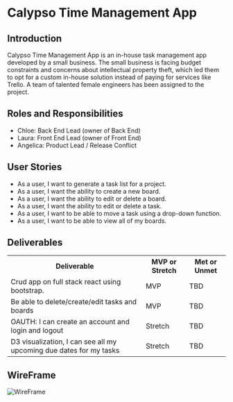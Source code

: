 <!DOCTYPE html>
<html>
<body>
    <h1>Calypso Time Management App</h1>
    <h2>Introduction</h2>
    <p>Calypso Time Management App is an in-house task management app developed by a small business. The small business is facing
        budget constraints and concerns about intellectual property theft, which led them to opt for a custom in-house solution
        instead of paying for services like Trello. A team of talented female engineers has been assigned to the
        project.</p>
    <h2>Roles and Responsibilities</h2>
    <ul>
        <li>Chloe: Back End Lead (owner of Back End)</li>
        <li>Laura: Front End Lead (owner of Front End)</li>
        <li>Angelica: Product Lead / Release Conflict</li>
    </ul>
    <h2>User Stories</h2>
    <ul>
        <li>As a user, I want to generate a task list for a project.</li>
        <li>As a user, I want the ability to create a new board.</li>
        <li>As a user, I want the ability to edit or delete a board.</li>
        <li>As a user, I want the ability to edit or delete a task.</li>
        <li>As a user, I want to be able to move a task using a drop-down function.</li>
        <li>As a user, I want to be able to view all of my boards.</li>
    </ul>
    <h2>Deliverables</h2>
    <table>
        <tr>
            <th>Deliverable</th>
            <th>MVP or Stretch</th>
            <th>Met or Unmet</th>
        </tr>
        <tr>
            <td>Crud app on full stack react using bootstrap.</td>
            <td>MVP</td>
            <td>TBD</td>
        </tr>
        <tr>
            <td>Be able to delete/create/edit tasks and boards</td>
            <td>MVP</td>
            <td>TBD</td>
        </tr>
        <tr>
            <td>OAUTH: I can create an account and login and logout</td>
            <td>Stretch</td>
            <td>TBD</td>
        </tr>
        <tr>
            <td>D3 visualization, I can see all my upcoming due dates for my tasks</td>
            <td>Stretch</td>
            <td>TBD</td>
        </tr>
    </table>
    <h2>WireFrame</h2>
    <img src="wireframe_image_url_here" alt="WireFrame">
</body>
</html>

